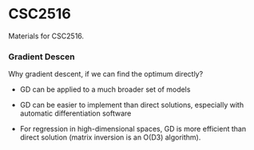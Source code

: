 # CSC2516

Materials for CSC2516.



### Gradient Descen

Why gradient descent, if we can find the optimum directly? 

- GD can be applied to a much broader set of models

- GD can be easier to implement than direct solutions, especially with automatic differentiation software
- For regression in high-dimensional spaces, GD is more efficient than direct solution (matrix inversion is an O(D3) algorithm).




